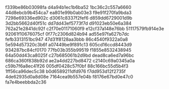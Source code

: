 f339be86b03098fa
d4a94b1ec1b6ba52
1bc36c2c557a6660
44d8ebcb9b454ca7
ea801e99b0ab03e3
f9e91f270fa9bda3
7298e69336ed902c
d3061c8337f2fef6
d859dd6729001d9b
3d2bb5662d40f51c
dd7dd43ef5773f7d
d91023eb50e6a384
762a21e2841dc92f
c2f70e01171060f9
e12cf37a148e76bb
51117579fb914e3e
92061f10676075cf
0f77c2306d824b94
ad55e97fa627b7dc
fefb3313151bc947
47d31f8128aa3bbb
86c4540f9322a0a8
5e594d57320c3b6f
a07449be9f891c13
605cd16ccd8443d9
934287bc84cf0170
77fb03b355b99519
f1855e8532438945
64a50dd43ca8025f
c27b685061b2d9bd
dead8ca6ed7a96bc
686ca360f838b92d
ae2a4dd227bd8472
c2140c69a0345a0a
c59b7f6a8ec41f26
005df0428c57f0bf
88c166bc55d5b4f3
1ff56ca96dec5c38
b0d6589211dfd976
f7dd953d12f2735f
4de62935d0a8d08e
7164cea9b557e04b
f8176e67bd0e47c0
fa7e4beebbda2c36
